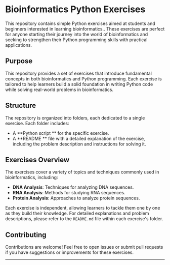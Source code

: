 # Bioinformatics Python Exercises

This repository contains simple Python exercises aimed at students and beginners interested in learning bioinformatics.. These exercises are perfect for anyone starting their journey into the world of bioinformatics and seeking to strengthen their Python programming skills with practical applications.

## Purpose

This repository provides a set of exercises that introduce fundamental concepts in both bioinformatics and Python programming. Each exercise is tailored to help learners build a solid foundation in writing Python code while solving real-world problems in bioinformatics.

## Structure

The repository is organized into folders, each dedicated to a single exercise. Each folder includes:
- A  **Python script ** for the specific exercise.
- A  **README ** file with a detailed explanation of the exercise, including the problem description and instructions for solving it.

## Exercises Overview

The exercises cover a variety of topics and techniques commonly used in bioinformatics, including:
- **DNA Analysis**: Techniques for analyzing DNA sequences.
- **RNA Analysis**: Methods for studying RNA sequences.
- **Protein Analysis**: Approaches to analyze protein sequences.

Each exercise is independent, allowing learners to tackle them one by one as they build their knowledge. For detailed explanations and problem descriptions, please refer to the `README.md` file within each exercise's folder.

## Contributing

Contributions are welcome! Feel free to open issues or submit pull requests if you have suggestions or improvements for these exercises.

---